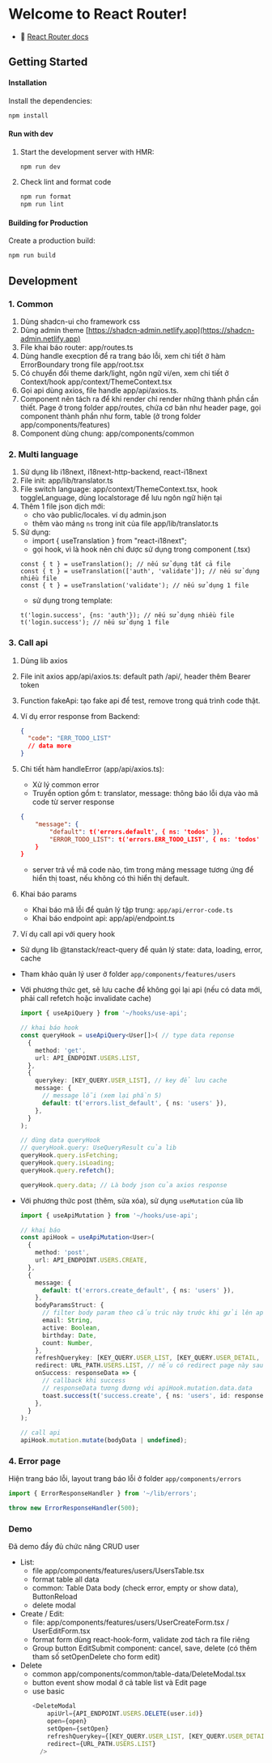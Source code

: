 # Welcome to React Router!

- 📖 [React Router docs](https://reactrouter.com/)

## Getting Started

#### Installation

Install the dependencies:

```bash
npm install
```

#### Run with dev

1. Start the development server with HMR:

   ```bash
   npm run dev
   ```

2. Check lint and format code

   ```bash
   npm run format
   npm run lint
   ```

#### Building for Production

Create a production build:

```bash
npm run build
```

## Development

### 1. Common

1. Dùng shadcn-ui cho framework css
2. Dùng admin theme [https://shadcn-admin.netlify.app](https://shadcn-admin.netlify.app)
3. File khai báo router: app/routes.ts
4. Dùng handle execption để ra trang báo lỗi, xem chi tiết ở hàm ErrorBoundary trong file app/root.tsx
5. Có chuyển đổi theme dark/light, ngôn ngữ vi/en, xem chi tiết ở Context/hook app/context/ThemeContext.tsx
6. Gọi api dùng axios, file handle app/api/axios.ts.
7. Component nên tách ra để khi render chỉ render những thành phần cần thiết. Page ở trong folder app/routes, chứa cơ bản như header page, gọi component thành phần như form, table (ở trong folder app/components/features)
8. Component dùng chung: app/components/common

### 2. Multi language

1. Sử dụng lib i18next, i18next-http-backend, react-i18next
2. File init: app/lib/translator.ts
3. File switch language: app/context/ThemeContext.tsx, hook toggleLanguage, dùng localstorage để lưu ngôn ngữ hiện tại
4. Thêm 1 file json dịch mới:
   - cho vào public/locales. ví dụ admin.json
   - thêm vào mảng `ns` trong init của file app/lib/translator.ts
5. Sử dụng:
   - import { useTranslation } from "react-i18next";
   - gọi hook, vì là hook nên chỉ được sử dụng trong component (.tsx)
   ```
   const { t } = useTranslation(); // nếu sử dụng tất cả file
   const { t } = useTranslation(['auth', 'validate']); // nếu sử dụng nhiều file
   const { t } = useTranslation('validate'); // nếu sử dụng 1 file
   ```
   - sử dụng trong template:
   ```
   t('login.success', {ns: 'auth'}); // nếu sử dụng nhiều file
   t('login.success'); // nếu sử dụng 1 file
   ```

### 3. Call api

1. Dùng lib axios
2. File init axios app/api/axios.ts: default path /api/, header thêm Bearer token
3. Function fakeApi: tạo fake api để test, remove trong quá trình code thật.
4. Ví dụ error response from Backend:
   ```json
   {
     "code": "ERR_TODO_LIST"
     // data more
   }
   ```
5. Chi tiết hàm handleError (app/api/axios.ts):
   - Xử lý common error
   - Truyền option gồm t: translator, message: thông báo lỗi dựa vào mã code từ server response

   ```json
   {
       "message": {
           "default": t('errors.default', { ns: 'todos' }),
           "ERROR_TODO_LIST": t('errors.ERR_TODO_LIST', { ns: 'todos' }),
       }
   }
   ```
   - server trả về mã code nào, tìm trong mảng message tương ứng để hiển thị toast, nếu không có thì hiển thị default.

6. Khai báo params
   - Khai báo mã lỗi để quản lý tập trung: `app/api/error-code.ts`
   - Khai báo endpoint api: app/api/endpoint.ts
7. Ví dụ call api với query hook

- Sử dụng lib @tanstack/react-query để quản lý state: data, loading, error, cache
- Tham khảo quản lý user ở folder `app/components/features/users`
- Với phương thức get, sẽ lưu cache để không gọi lại api (nếu có data mới, phải call refetch hoặc invalidate cache)

  ```ts
  import { useApiQuery } from '~/hooks/use-api';

  // khai báo hook
  const queryHook = useApiQuery<User[]>( // type data reponse
    {
      method: 'get',
      url: API_ENDPOINT.USERS.LIST,
    },
    {
      querykey: [KEY_QUERY.USER_LIST], // key để lưu cache
      message: {
        // message lỗi (xem lại phần 5)
        default: t('errors.list_default', { ns: 'users' }),
      },
    }
  );

  // dùng data queryHook
  // queryHook.query: UseQueryResult của lib
  queryHook.query.isFetching;
  queryHook.query.isLoading;
  queryHook.query.refetch();

  queryHook.query.data; // Là body json của axios response
  ```

- Với phương thức post (thêm, sửa xóa), sử dụng `useMutation` của lib

  ```ts
  import { useApiMutation } from '~/hooks/use-api';

  // khai báo
  const apiHook = useApiMutation<User>(
    {
      method: 'post',
      url: API_ENDPOINT.USERS.CREATE,
    },
    {
      message: {
        default: t('errors.create_default', { ns: 'users' }),
      },
      bodyParamsStruct: {
        // filter body param theo cấu trúc này trước khi gửi lên api
        email: String,
        active: Boolean,
        birthday: Date,
        count: Number,
      },
      refreshQuerykey: [KEY_QUERY.USER_LIST, [KEY_QUERY.USER_DETAIL, user.id]], // nếu có sẽ xóa cache theo key này sau khi success, mục đích cập nhập data mới, xóa list và xóa detail vừa cập nhập
      redirect: URL_PATH.USERS.LIST, // nếu có redirect page này sau khi success
      onSuccess: responseData => {
        // callback khi success
        // responseData tương đương với apiHook.mutation.data.data
        toast.success(t('success.create', { ns: 'users', id: responseData.id }));
      },
    }
  );

  // call api
  apiHook.mutation.mutate(bodyData | undefined);
  ```

### 4. Error page

Hiện trang báo lỗi, layout trang báo lỗi ở folder `app/components/errors`

```ts
import { ErrorResponseHandler } from '~/lib/errors';

throw new ErrorResponseHandler(500);
```

### Demo

Đã demo đầy đủ chức năng CRUD user
- List: 
  - file app/components/features/users/UsersTable.tsx
  - format table all data
  - common: Table Data body (check error, empty or show data), ButtonReload 
  - delete modal
- Create / Edit:
  - file: app/components/features/users/UserCreateForm.tsx /  UserEditForm.tsx
  - format form dùng react-hook-form, validate zod tách ra file riêng
  - Group button EditSubmit component: cancel, save, delete (có thêm tham số setOpenDelete cho form edit)
- Delete
  - common app/components/common/table-data/DeleteModal.tsx
  - button event show modal ở cả table list và Edit page
  - use basic
    ```ts
    <DeleteModal
        apiUrl={API_ENDPOINT.USERS.DELETE(user.id)}
        open={open}
        setOpen={setOpen}
        refreshQuerykey={[KEY_QUERY.USER_LIST, [KEY_QUERY.USER_DETAIL, user.id]]}
        redirect={URL_PATH.USERS.LIST}
      />
    ```
